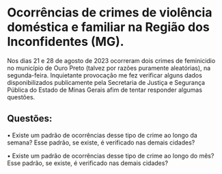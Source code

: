 # Ocorrências de crimes de violência doméstica e familiar na Região dos Inconfidentes (MG).

Nos dias 21 e 28 de agosto de 2023 ocorreram dois crimes de feminicidio no município de Ouro Preto (talvez por razões puramente aleatórias), na segunda-feira. Inquietante provocação me fez verificar alguns dados disponibilizados publicamente pela Secretaria de Justiça e Segurança Pública do Estado de Minas Gerais afim de tentar responder algumas questões.

## Questões:
• Existe um padrão de ocorrências desse tipo de crime ao longo da semana? Esse padrão, se existe, é verificado nas demais cidades?

• Existe um padrão de ocorrências desse tipo de crime ao longo do mês? Esse padrão, se existe, é verificado nas demais cidades?
